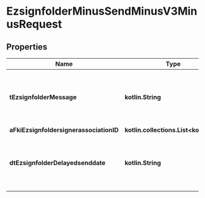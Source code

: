 
# EzsignfolderMinusSendMinusV3MinusRequest

## Properties
Name | Type | Description | Notes
------------ | ------------- | ------------- | -------------
**tEzsignfolderMessage** | **kotlin.String** | A custom text message that will be added to the email sent. | 
**aFkiEzsignfoldersignerassociationID** | **kotlin.collections.List&lt;kotlin.Int&gt;** |  | 
**dtEzsignfolderDelayedsenddate** | **kotlin.String** | The date and time at which the Ezsignfolder will be sent in the future. |  [optional]



